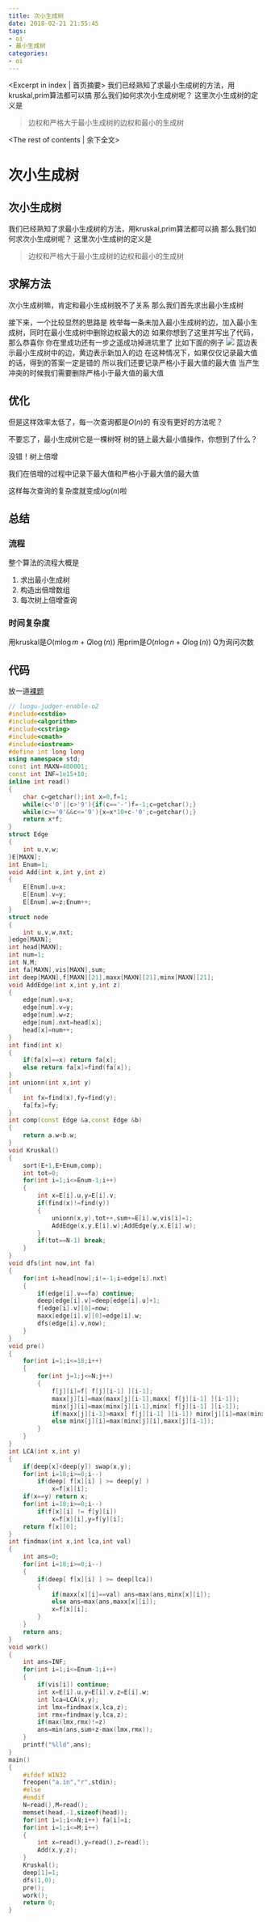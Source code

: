 ```yaml
---
title: 次小生成树
date: 2018-02-21 21:55:45
tags:
- oi
- 最小生成树
categories:
- oi
---
```

<Excerpt in index | 首页摘要> 
我们已经熟知了求最小生成树的方法，用kruskal,prim算法都可以搞
那么我们如何求次小生成树呢？
这里次小生成树的定义是
>边权和严格大于最小生成树的边权和最小的生成树

<!-- more -->

<The rest of contents | 余下全文>
# 次小生成树
## 次小生成树
我们已经熟知了求最小生成树的方法，用kruskal,prim算法都可以搞
那么我们如何求次小生成树呢？
这里次小生成树的定义是
>边权和严格大于最小生成树的边权和最小的生成树

##  求解方法
次小生成树嘛，肯定和最小生成树脱不了关系
那么我们首先求出最小生成树

接下来，一个比较显然的思路是
枚举每一条未加入最小生成树的边，加入最小生成树，同时在最小生成树中删除边权最大的边
如果你想到了这里并写出了代码，那么恭喜你
你在里成功还有一步之遥成功掉进坑里了
比如下面的例子
![](http://ou46et6i2.bkt.clouddn.com/%E6%AC%A1%E5%B0%8F%E7%94%9F%E6%88%90%E6%A0%91.png)
蓝边表示最小生成树中的边，黄边表示新加入的边
在这种情况下，如果仅仅记录最大值的话，得到的答案一定是错的
所以我们还要记录严格小于最大值的最大值
当产生冲突的时候我们需要删除严格小于最大值的最大值

## 优化
但是这样效率太低了，每一次查询都是$O(n)$的
有没有更好的方法呢？

不要忘了，最小生成树它是一棵树呀
树的链上最大最小值操作，你想到了什么？

没错！树上倍增

我们在倍增的过程中记录下最大值和严格小于最大值的最大值

这样每次查询的复杂度就变成$log(n)$啦
## 总结

### 流程
整个算法的流程大概是
1. 求出最小生成树
2. 构造出倍增数组
3. 每次树上倍增查询

### 时间复杂度
用kruskal是$O(m\log m+Q\log (n))$
用prim是$O(n\log n+Q\log (n))$
Q为询问次数

## 代码

放一道[裸题](https://www.luogu.org/problemnew/show/P4180)

```c++
// luogu-judger-enable-o2
#include<cstdio>
#include<algorithm>
#include<cstring>
#include<cmath>
#include<iostream>
#define int long long 
using namespace std;
const int MAXN=400001;
const int INF=1e15+10;
inline int read()
{
    char c=getchar();int x=0,f=1;
    while(c<'0'||c>'9'){if(c=='-')f=-1;c=getchar();}
    while(c>='0'&&c<='9'){x=x*10+c-'0';c=getchar();}
    return x*f;
}
struct Edge
{
    int u,v,w;
}E[MAXN];
int Enum=1;
void Add(int x,int y,int z)
{
    E[Enum].u=x;
    E[Enum].v=y;
    E[Enum].w=z;Enum++;
}
struct node
{
    int u,v,w,nxt;
}edge[MAXN];
int head[MAXN];
int num=1;
int N,M;
int fa[MAXN],vis[MAXN],sum;
int deep[MAXN],f[MAXN][21],maxx[MAXN][21],minx[MAXN][21];
void AddEdge(int x,int y,int z)
{
    edge[num].u=x;
    edge[num].v=y;
    edge[num].w=z;
    edge[num].nxt=head[x];
    head[x]=num++;
}
int find(int x)
{
    if(fa[x]==x) return fa[x];
    else return fa[x]=find(fa[x]);
}
int unionn(int x,int y)
{
    int fx=find(x),fy=find(y);
    fa[fx]=fy;
}
int comp(const Edge &a,const Edge &b)
{
    return a.w<b.w;
}
void Kruskal()
{
    sort(E+1,E+Enum,comp);
    int tot=0;
    for(int i=1;i<=Enum-1;i++)
    {
        int x=E[i].u,y=E[i].v;
        if(find(x)!=find(y)) 
        {
            unionn(x,y),tot++,sum+=E[i].w,vis[i]=1;
            AddEdge(x,y,E[i].w);AddEdge(y,x,E[i].w);
        }
        if(tot==N-1) break;
    }
}
void dfs(int now,int fa)
{
    for(int i=head[now];i!=-1;i=edge[i].nxt)
    {
        if(edge[i].v==fa) continue;
        deep[edge[i].v]=deep[edge[i].u]+1;
        f[edge[i].v][0]=now;
        maxx[edge[i].v][0]=edge[i].w;
        dfs(edge[i].v,now);
    }
}
void pre()
{
    for(int i=1;i<=18;i++)
    {
        for(int j=1;j<=N;j++)
        {
            f[j][i]=f[ f[j][i-1] ][i-1];
            maxx[j][i]=max(maxx[j][i-1],maxx[ f[j][i-1] ][i-1]);
            minx[j][i]=max(minx[j][i-1],minx[ f[j][i-1] ][i-1]);
            if(maxx[j][i-1]>maxx[ f[j][i-1] ][i-1]) minx[j][i]=max(minx[j][i],maxx[ f[j][i-1] ][i-1]);
            else minx[j][i]=max(minx[j][i],maxx[j][i-1]);
        }
    }
}
int LCA(int x,int y)
{
    if(deep[x]<deep[y]) swap(x,y);
    for(int i=18;i>=0;i--)
        if(deep[ f[x][i] ] >= deep[y] ) 
            x=f[x][i];
    if(x==y) return x;
    for(int i=18;i>=0;i--)
        if(f[x][i] != f[y][i])
            x=f[x][i],y=f[y][i];
    return f[x][0];
}
int findmax(int x,int lca,int val)
{
    int ans=0;
    for(int i=18;i>=0;i--)
    {
        if(deep[ f[x][i] ] >= deep[lca]) 
        {
            if(maxx[x][i]==val) ans=max(ans,minx[x][i]);
            else ans=max(ans,maxx[x][i]);
            x=f[x][i];
        }
    }
    return ans;
}
void work()
{
    int ans=INF;
    for(int i=1;i<=Enum-1;i++)
    {
        if(vis[i]) continue;
        int x=E[i].u,y=E[i].v,z=E[i].w;
        int lca=LCA(x,y);
        int lmx=findmax(x,lca,z);
        int rmx=findmax(y,lca,z);
        if(max(lmx,rmx)!=z)
        ans=min(ans,sum+z-max(lmx,rmx));
    }
    printf("%lld",ans);
}
main()
{  
    #ifdef WIN32
    freopen("a.in","r",stdin);
    #else
    #endif
    N=read(),M=read();
    memset(head,-1,sizeof(head));
    for(int i=1;i<=N;i++) fa[i]=i;
    for(int i=1;i<=M;i++)
    {
        int x=read(),y=read(),z=read();
        Add(x,y,z);
    }
    Kruskal();
    deep[1]=1;
    dfs(1,0);
    pre();
    work();
    return 0;  
}  
```
